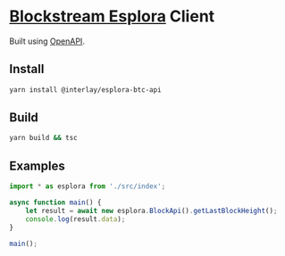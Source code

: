 # [Blockstream Esplora](https://github.com/Blockstream/esplora) Client

Built using [OpenAPI](https://github.com/OpenAPITools/openapi-generator).

## Install

```bash
yarn install @interlay/esplora-btc-api
```

## Build

```bash
yarn build && tsc
```

## Examples

```typescript
import * as esplora from './src/index';

async function main() {
    let result = await new esplora.BlockApi().getLastBlockHeight();
    console.log(result.data);
}

main();
```